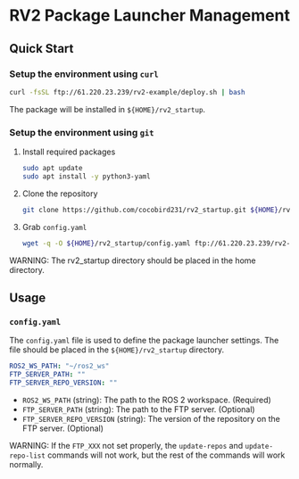 # RV2 Package Launcher Management

## Quick Start

### Setup the environment using `curl`
```bash
curl -fsSL ftp://61.220.23.239/rv2-example/deploy.sh | bash
```
The package will be installed in `${HOME}/rv2_startup`.


### Setup the environment using `git`
1. Install required packages
    ```bash
    sudo apt update
    sudo apt install -y python3-yaml
    ```

2. Clone the repository
    ```bash
    git clone https://github.com/cocobird231/rv2_startup.git ${HOME}/rv2_startup
    ```

3. Grab `config.yaml`
    ```bash
    wget -q -O ${HOME}/rv2_startup/config.yaml ftp://61.220.23.239/rv2-example/config.yaml
    ```

WARNING: The rv2_startup directory should be placed in the home directory.


## Usage

### `config.yaml`
The `config.yaml` file is used to define the package launcher settings. The file should be placed in the `${HOME}/rv2_startup` directory.
```yaml
ROS2_WS_PATH: "~/ros2_ws"
FTP_SERVER_PATH: ""
FTP_SERVER_REPO_VERSION: ""
```
- `ROS2_WS_PATH` (string): The path to the ROS 2 workspace. (Required)
- `FTP_SERVER_PATH` (string): The path to the FTP server. (Optional)
- `FTP_SERVER_REPO_VERSION` (string): The version of the repository on the FTP server. (Optional)

WARNING: If the `FTP_XXX` not set properly, the `update-repos` and `update-repo-list` commands will not work, but the rest of the commands will work normally.

